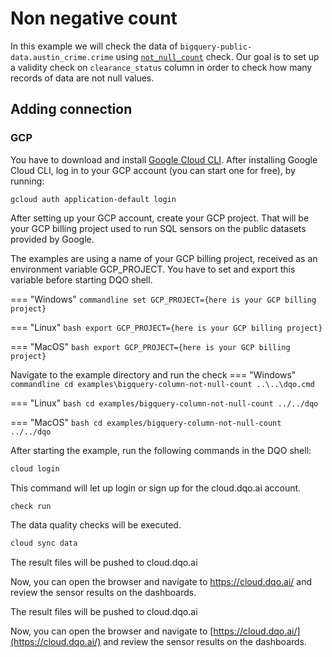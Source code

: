 # Non negative count

In this example we will check the data of `bigquery-public-data.austin_crime.crime` using
[`not_null_count`](../../../check_reference/validity/not_null_count/not_null_count.md) check.
Our goal is to set up a validity check on `clearance_status` column in order to check how many records of data are not null values.

## Adding connection
### GCP
You have to download and install [Google Cloud CLI](https://cloud.google.com/sdk/docs/install).
After installing Google Cloud CLI, log in to your GCP account (you can start one for free), by running:

```commandline
gcloud auth application-default login
```

After setting up your GCP account, create your GCP project. That will be your GCP billing project
used to run SQL sensors on the public datasets provided by Google.

The examples are using a name of your GCP billing project, received as an environment variable GCP_PROJECT.
You have to set and export this variable before starting DQO shell.


=== "Windows"
    ```commandline
    set GCP_PROJECT={here is your GCP billing project}
    ```

=== "Linux"
    ```bash
    export GCP_PROJECT={here is your GCP billing project}
    ```

=== "MacOS"
    ```bash
    export GCP_PROJECT={here is your GCP billing project}
    ```

Navigate to the example directory and run the check
=== "Windows"
    ```commandline
    cd examples\bigquery-column-not-null-count
    ..\..\dqo.cmd
    ```

=== "Linux"
    ```bash
    cd examples/bigquery-column-not-null-count
    ../../dqo
    ```

=== "MacOS"
    ```bash
    cd examples/bigquery-column-not-null-count
    ../../dqo
    ```

After starting the example, run the following commands in the DQO shell:
```bash
cloud login
```
This command will let up login or sign up for the cloud.dqo.ai account.

```bash
check run
```
The data quality checks will be executed.
```bash
cloud sync data
```
The result files will be pushed to cloud.dqo.ai

Now, you can open the browser and navigate to https://cloud.dqo.ai/ and review the sensor results on the dashboards.

The result files will be pushed to cloud.dqo.ai

Now, you can open the browser and navigate to [https://cloud.dqo.ai/](https://cloud.dqo.ai/)
and review the sensor results on the dashboards.